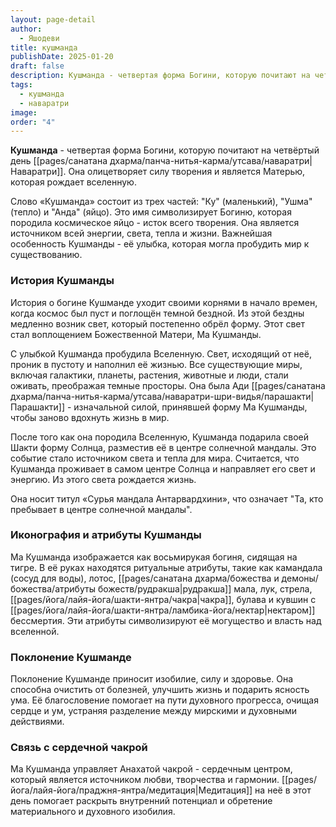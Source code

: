 ```yaml
---
layout: page-detail
author:
  - Яшодеви
title: кушманда
publishDate: 2025-01-20
draft: false
description: Кушманда - четвертая форма Богини, которую почитают на четвёртый день Наваратри. Она олицетворяет силу творения и является Матерью, которая рождает вселенную.
tags:
  - кушманда
  - наваратри
image: 
order: "4"
---
```

**Кушманда** - четвертая форма Богини, которую почитают на четвёртый день [[pages/санатана дхарма/панча-нитья-карма/утсава/наваратри|Наваратри]]. Она олицетворяет силу творения и является Матерью, которая рождает вселенную.

Слово «Кушманда» состоит из трех частей: "Ку" (маленький), "Ушма" (тепло) и "Анда" (яйцо). Это имя символизирует Богиню, которая породила космическое яйцо - исток всего творения. Она является источником всей энергии, света, тепла и жизни. Важнейшая особенность Кушманды - её улыбка, которая могла пробудить мир к существованию.

### История Кушманды

История о богине Кушманде уходит своими корнями в начало времен, когда космос был пуст и поглощён темной бездной. Из этой бездны медленно возник свет, который постепенно обрёл форму. Этот свет стал воплощением Божественной Матери, Ма Кушманды.

С улыбкой Кушманда пробудила Вселенную. Свет, исходящий от неё, проник в пустоту и наполнил её жизнью. Все существующие миры, включая галактики, планеты, растения, животные и люди, стали оживать, преображая темные просторы. Она была Ади [[pages/санатана дхарма/панча-нитья-карма/утсава/наваратри-шри-видья/парашакти|Парашакти]] - изначальной силой, принявшей форму Ма Кушманды, чтобы заново вдохнуть жизнь в мир.

После того как она породила Вселенную, Кушманда подарила своей Шакти форму Солнца, разместив её в центре солнечной мандалы. Это событие стало источником света и тепла для мира. Считается, что Кушманда проживает в самом центре Солнца и направляет его свет и энергию. Из этого света рождается жизнь.

Она носит титул «Сурья мандала Антарвардхини», что означает "Та, кто пребывает в центре солнечной мандалы".


### Иконография и атрибуты Кушманды

Ма Кушманда изображается как восьмирукая богиня, сидящая на тигре. В её руках находятся ритуальные атрибуты, такие как камандала (сосуд для воды), лотос, [[pages/санатана дхарма/божества и демоны/божества/атрибуты божеств/рудракша|рудракша]] мала, лук, стрела, [[pages/йога/лайя-йога/шакти-янтра/чакра|чакра]], булава и кувшин с [[pages/йога/лайя-йога/шакти-янтра/ламбика-йога/нектар|нектаром]] бессмертия. Эти атрибуты символизируют её могущество и власть над вселенной.

### Поклонение Кушманде

Поклонение Кушманде приносит изобилие, силу и здоровье. Она способна очистить от болезней, улучшить жизнь и подарить ясность ума. Её благословение помогает на пути духовного прогресса, очищая сердце и ум, устраняя разделение между мирскими и духовными действиями.

### Связь с сердечной чакрой

Ма Кушманда управляет Анахатой чакрой - сердечным центром, который является источником любви, творчества и гармонии. [[pages/йога/лайя-йога/праджня-янтра/медитация|Медитация]] на неё в этот день помогает раскрыть внутренний потенциал и обретение материального и духовного изобилия.